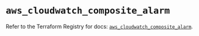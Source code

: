 # `aws_cloudwatch_composite_alarm`

Refer to the Terraform Registry for docs: [`aws_cloudwatch_composite_alarm`](https://registry.terraform.io/providers/hashicorp/aws/6.9.0/docs/resources/cloudwatch_composite_alarm).
